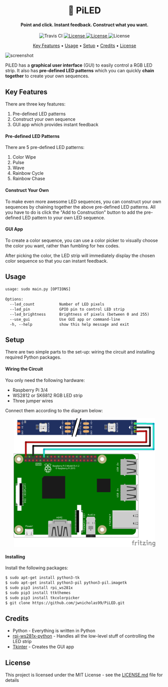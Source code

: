 <h1 align="center">
  <br>
  🌈 PiLED
  <br>
</h1>

<h4 align="center">Point and click. Instant feedback. Construct what you want.</h4>

<p align="center">
  <img src="https://travis-ci.com/jwnicholas99/PiLED.svg?branch=master"
         alt="Travis CI">
  <a href="https://opensource.org/licenses/MIT">
    <img src="https://img.shields.io/badge/License-MIT-green.svg"
         alt="License">
  </a>
  <a href="https://github.com/jwnicholas99/rpi-rgb-led/releases/">
    <img src="https://img.shields.io/github/v/release/jwnicholas99/rpi-rgb-led"
         alt="License">
  </a>
  <img src="https://img.shields.io/badge/contributions-welcome-orange.svg?style=flat"
         alt="License">
  
</p>

<p align="center">
  <a href="#key-features">Key Features</a> •
  <a href="#usage">Usage</a> •
  <a href="#setup">Setup</a> •
  <a href="#credits">Credits</a> •
  <a href="#license">License</a>
</p>

![screenshot](https://raw.githubusercontent.com/jwnicholas99/rpi-rgb-led/master/media/app_top.gif)

PiLED has a <b>graphical user interface</b> (GUI) to easily control a RGB LED strip. It also has <b>pre-defined LED patterns</b> which you can quickly <b>chain together</b> to create your own sequences.

## Key Features
There are three key features: 
1. Pre-defined LED patterns
2. Construct your own sequence
3. GUI app which provides instant feedback

#### Pre-defined LED Patterns
There are 5 pre-defined LED patterns:
1. Color Wipe
2. Pulse
3. Wave
4. Rainbow Cycle
5. Rainbow Chase

#### Construct Your Own
To make even more awesome LED sequences, you can construct your own sequences by chaining together the above pre-defined LED patterns. All you have to do is click the "Add to Construction" button to add the pre-defined LED pattern to your own LED sequence. 

#### GUI App
To create a color sequence, you can use a color picker to visually choose the color you want, rather than fumbling for hex codes.

After picking the color, the LED strip will immediately display the chosen color sequence so that you can instant feedback.

## Usage
```
usage: sudo main.py [OPTIONS]

Options:
  --led_count           Number of LED pixels
  --led_pin             GPIO pin to control LED strip
  --led_brightness      Brightness of pixels (between 0 and 255)
  --use_gui             Use GUI app or command-line
  -h, --help            show this help message and exit
```


## Setup

There are two simple parts to the set-up: wiring the circuit and installing required Python packages.

#### Wiring the Circuit

You only need the following hardware:
* Raspberry Pi 3/4
* WS2812 or SK6812 RGB LED strip
* Three jumper wires

Connect them according to the diagram below:

<p align="center">
<img src="media/circuit.png" width="450"/>
</p>

#### Installing

Install the following packages:

```
$ sudo apt-get install python3-tk
$ sudo apt-get install python3-pil python3-pil.imagetk
$ sudo pip3 install rpi_ws281x
$ sudo pip3 install ttkthemes
$ sudo pip3 install tkcolorpicker
$ git clone https://github.com/jwnicholas99/PiLED.git
```

## Credits

* Python - Everything is written in Python
* [rpi-ws281x-python](https://github.com/rpi-ws281x/rpi-ws281x-python/blob/master/library/rpi_ws281x/rpi_ws281x.py) - Handles all the low-level stuff of controlling the LED strip
* [Tkinter](https://docs.python.org/3/library/tkinter.html) - Creates the GUI app

## License

This project is licensed under the MIT License - see the [LICENSE.md](LICENSE.md) file for details


